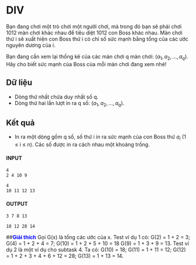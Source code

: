 # DIV
Bạn đang chơi một trò chơi một người chơi, mà trong đó bạn sẽ phải chơi 1012 màn chơi khác nhau để tiêu diệt 1012 con Boss khác nhau. Màn chơi thứ i sẽ xuất hiện con Boss thứ i có chỉ số sức mạnh bằng tổng của các ước nguyên dương của i.

Bạn đang cần xem lại thống kê của các màn chơi q màn chơi: $(a_1, a_2, . . . , a_q)$. Hãy cho biết sức mạnh của Boss của mỗi màn chơi đang xem nhé!
## Dữ liệu
- Dòng thứ nhất chứa duy nhất số q.
- Dòng thứ hai lần lượt in ra q số: $(a_1, a_2, . . . , a_q)$.
## Kết quả
- In ra một dòng gồm q số, số thứ i in ra sức mạnh của con Boss thứ $a_i$ (1 ≤ i ≤ n). Các số được in ra cách nhau một khoảng trống.
#### INPUT
```
4
2 4 10 9
```
```
4
10 11 12 13
```
#### OUTPUT
```
3 7 8 13
```
```
18 12 28 14
```
##**<span style="color: Blue">Giải thích**
Gọi G(x) là tổng các ước của x.
Test ví dụ 1 có: G(2) = 1 + 2 = 3; G(4) = 1 + 2 + 4 = 7; G(10) = 1 + 2 + 5 + 10 = 18
G(9) = 1 + 3 + 9 = 13.
Test ví dụ 2 là một ví dụ cho subtask 4. Ta có: G(10) = 18; G(11) = 1 + 11 = 12;
G(12) = 1 + 2 + 3 + 4 + 6 + 12 = 28; G(13) = 1 + 13 = 14.
